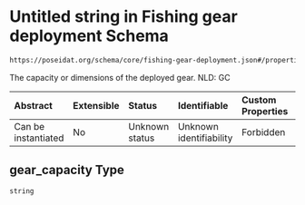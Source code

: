 # Untitled string in Fishing gear deployment Schema

```txt
https://poseidat.org/schema/core/fishing-gear-deployment.json#/properties/gear_capacity
```

The capacity or dimensions of the deployed gear. NLD: GC

| Abstract            | Extensible | Status         | Identifiable            | Custom Properties | Additional Properties | Access Restrictions | Defined In                                                                                        |
| :------------------ | :--------- | :------------- | :---------------------- | :---------------- | :-------------------- | :------------------ | :------------------------------------------------------------------------------------------------ |
| Can be instantiated | No         | Unknown status | Unknown identifiability | Forbidden         | Allowed               | none                | [fishing-gear-deployment.json*](schemas/core/fishing-gear-deployment.json "open original schema") |

## gear_capacity Type

`string`
